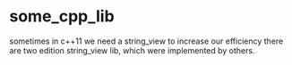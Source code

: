 # some_cpp_lib
sometimes in c++11 we need a string_view to increase our efficiency
there are two edition string_view lib, which were implemented by others.
